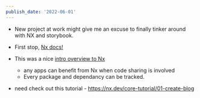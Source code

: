 ```yaml
---
publish_date: '2022-06-01'
---
```

- New project at work might give me an excuse to finally tinker around with NX and storybook.
- First stop, [Nx docs!](https://nx.dev/getting-started/intro)
- This was a nice [intro overview to Nx](https://www.youtube.com/watch?v=mVKMse-gFBI)
	- any apps can benefit from Nx when code sharing is involved
	- Every package and dependancy can be tracked.

- need check out this tutorial - https://nx.dev/core-tutorial/01-create-blog
